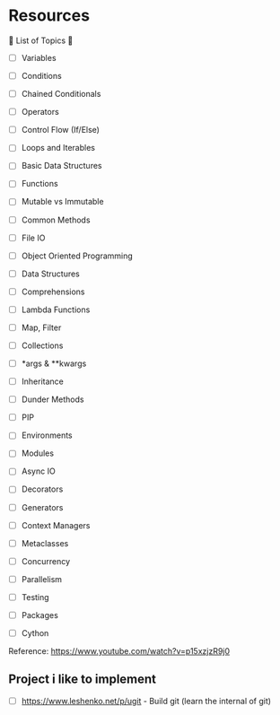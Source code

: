 # Resources

📘 List of Topics 📘    
- [ ] Variables    
- [ ] Conditions    
- [ ] Chained Conditionals    
- [ ] Operators    
- [ ] Control Flow (If/Else)    
- [ ] Loops and Iterables    
- [ ] Basic Data Structures    
- [ ] Functions    
- [ ] Mutable vs Immutable    
- [ ] Common Methods    
- [ ] File IO    
    
- [ ] Object Oriented Programming    
- [ ] Data Structures    
- [ ] Comprehensions     
- [ ] Lambda Functions    
- [ ] Map, Filter    
- [ ] Collections    
- [ ] *args & **kwargs    
- [ ] Inheritance    
- [ ] Dunder Methods    
- [ ] PIP    
- [ ] Environments    
- [ ] Modules    
- [ ] Async IO    
    
- [ ] Decorators    
- [ ] Generators     
- [ ] Context Managers    
- [ ] Metaclasses    
- [ ] Concurrency     
- [ ] Parallelism     
- [ ] Testing    
- [ ] Packages    
- [ ] Cython    
    
Reference: https://www.youtube.com/watch?v=p15xzjzR9j0

## Project i like to implement
- [ ] https://www.leshenko.net/p/ugit  - Build git (learn the internal of git)
